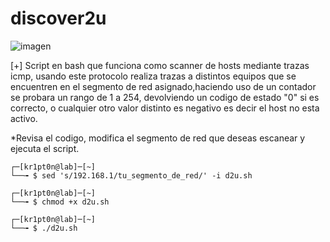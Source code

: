 # discover2u
![imagen](https://www.ccn.cni.es/images/slides/banner-actualidad.jpg)

[+] Script en bash que funciona como scanner de hosts mediante trazas icmp, usando este protocolo realiza trazas a distintos equipos que se encuentren en el segmento de red asignado,haciendo uso de un contador se probara un rango de 1 a 254, devolviendo un codigo de estado "0" si es correcto, o cualquier otro valor distinto es negativo es decir el host no esta activo. 

*Revisa el codigo, modifica el segmento de red que deseas escanear y ejecuta el script.
    
    ┌─[kr1pt0n@lab]─[~]
    └──╼ $ sed 's/192.168.1/tu_segmento_de_red/' -i d2u.sh

    ┌─[kr1pt0n@lab]─[~]
    └──╼ $ chmod +x d2u.sh
    
    ┌─[kr1pt0n@lab]─[~]
    └──╼ $ ./d2u.sh
